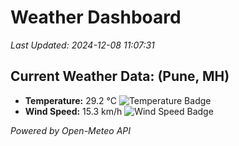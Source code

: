 
# Weather Dashboard

_Last Updated: 2024-12-08 11:07:31_

## Current Weather Data: (Pune, MH)
- **Temperature:** 29.2 °C ![Temperature Badge](https://img.shields.io/badge/Temperature-Medium%20Temp-green)
- **Wind Speed:** 15.3 km/h ![Wind Speed Badge](https://img.shields.io/badge/Wind%20Speed-Low%20Wind-blue)

*Powered by Open-Meteo API*
